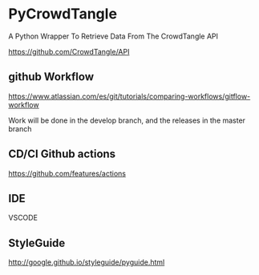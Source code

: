# PyCrowdTangle
A Python Wrapper To Retrieve Data From The CrowdTangle API

https://github.com/CrowdTangle/API

## github Workflow
https://www.atlassian.com/es/git/tutorials/comparing-workflows/gitflow-workflow

Work will be done in the develop branch, and the releases in the master branch

## CD/CI Github actions
https://github.com/features/actions

## IDE
VSCODE

## StyleGuide
http://google.github.io/styleguide/pyguide.html
